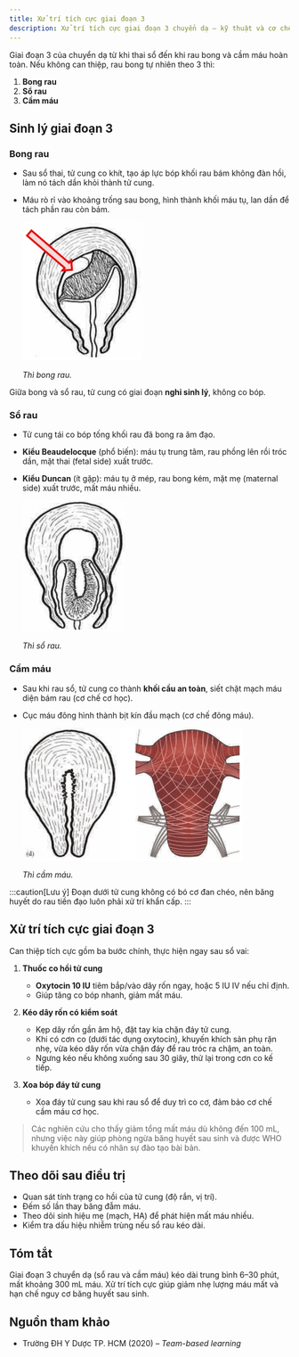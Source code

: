 ```yaml
---
title: Xử trí tích cực giai đoạn 3
description: Xử trí tích cực giai đoạn 3 chuyển dạ — kỹ thuật và cơ chế giảm mất máu sau sổ thai.
---
```


Giai đoạn 3 của chuyển dạ từ khi thai sổ đến khi rau bong và cầm máu hoàn toàn. Nếu không can thiệp, rau bong tự nhiên theo 3 thì:

1. **Bong rau**
2. **Sổ rau**
3. **Cầm máu**

## Sinh lý giai đoạn 3

### Bong rau

- Sau sổ thai, tử cung co khít, tạo áp lực bóp khối rau bám không đàn hồi, làm nó tách dần khỏi thành tử cung.
- Máu rò rỉ vào khoảng trống sau bong, hình thành khối máu tụ, lan dần để tách phần rau còn bám.

  ![Thì bong rau](../../../../assets/san-khoa/xu-tri-tich-cuc-giai-doan-3/bong-rau.png)

  _Thì bong rau._

Giữa bong và sổ rau, tử cung có giai đoạn **nghỉ sinh lý**, không co bóp.

### Sổ rau

- Tử cung tái co bóp tống khối rau đã bong ra âm đạo.
- **Kiểu Beaudelocque** (phổ biến): máu tụ trung tâm, rau phồng lên rồi tróc dần, mặt thai (fetal side) xuất trước.
- **Kiểu Duncan** (ít gặp): máu tụ ở mép, rau bong kém, mặt mẹ (maternal side) xuất trước, mất máu nhiều.

  ![Thì sổ rau](../../../../assets/san-khoa/xu-tri-tich-cuc-giai-doan-3/so-rau.png)

  _Thì sổ rau._

### Cầm máu

- Sau khi rau sổ, tử cung co thành **khối cầu an toàn**, siết chặt mạch máu diện bám rau (cơ chế cơ học).
- Cục máu đông hình thành bịt kín đầu mạch (cơ chế đông máu).

  ![Thì cầm máu](../../../../assets/san-khoa/xu-tri-tich-cuc-giai-doan-3/cam-mau.png)

  _Thì cầm máu._

:::caution[Lưu ý]
Đoạn dưới tử cung không có bó cơ đan chéo, nên băng huyết do rau tiền đạo luôn phải xử trí khẩn cấp.
:::

## Xử trí tích cực giai đoạn 3

Can thiệp tích cực gồm ba bước chính, thực hiện ngay sau sổ vai:

1. **Thuốc co hồi tử cung**

   - **Oxytocin 10 IU** tiêm bắp/vào dây rốn ngay, hoặc 5 IU IV nếu chỉ định.
   - Giúp tăng co bóp nhanh, giảm mất máu.

2. **Kéo dây rốn có kiểm soát**

   - Kẹp dây rốn gần âm hộ, đặt tay kia chặn đáy tử cung.
   - Khi có cơn co (dưới tác dụng oxytocin), khuyến khích sản phụ rặn nhẹ, vừa kéo dây rốn vừa chặn đáy để rau tróc ra chậm, an toàn.
   - Ngưng kéo nếu không xuống sau 30 giây, thử lại trong cơn co kế tiếp.

3. **Xoa bóp đáy tử cung**
   - Xoa đáy tử cung sau khi rau sổ để duy trì co cơ, đảm bảo cơ chế cầm máu cơ học.

> Các nghiên cứu cho thấy giảm tổng mất máu dù không đến 100 mL, nhưng việc này giúp phòng ngừa băng huyết sau sinh và được WHO khuyến khích nếu có nhân sự đào tạo bài bản.

## Theo dõi sau điều trị

- Quan sát tính trạng co hồi của tử cung (độ rắn, vị trí).
- Đếm số lần thay băng đẫm máu.
- Theo dõi sinh hiệu mẹ (mạch, HA) để phát hiện mất máu nhiều.
- Kiểm tra dấu hiệu nhiễm trùng nếu sổ rau kéo dài.

## Tóm tắt

Giai đoạn 3 chuyển dạ (sổ rau và cầm máu) kéo dài trung bình 6–30 phút, mất khoảng 300 mL máu. Xử trí tích cực giúp giảm nhẹ lượng máu mất và hạn chế nguy cơ băng huyết sau sinh.

## Nguồn tham khảo

- Trường ĐH Y Dược TP. HCM (2020) – _Team-based learning_
